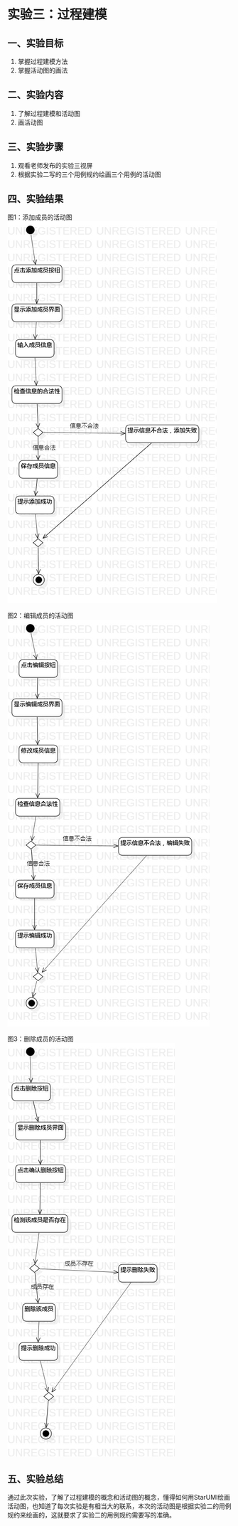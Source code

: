 # 实验三：过程建模

## 一、实验目标

1. 掌握过程建模方法
2. 掌握活动图的画法

## 二、实验内容

1. 了解过程建模和活动图
2. 画活动图

## 三、实验步骤
1. 观看老师发布的实验三视屏
2. 根据实验二写的三个用例规约绘画三个用例的活动图

## 四、实验结果
图1：添加成员的活动图
![活动图](./ActivityDiagram1.jpg)

图2：编辑成员的活动图
![活动图](./ActivityDiagram2.jpg)

图3：删除成员的活动图
![活动图](./ActivityDiagram3.jpg)

## 五、实验总结
通过此次实验，了解了过程建模的概念和活动图的概念，懂得如何用StarUMl绘画活动图，也知道了每次实验是有相当大的联系，本次的活动图是根据实验二的用例规约来绘画的，这就要求了实验二的用例规约需要写的准确。
